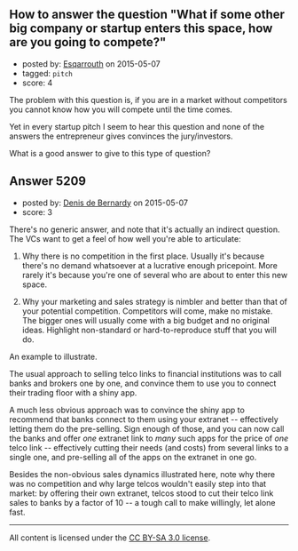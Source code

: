 ## How to answer the question "What if some other big company or startup enters this space, how are you going to compete?"

- posted by: [Esqarrouth](https://stackexchange.com/users/3055586/esqarrouth) on 2015-05-07
- tagged: `pitch`
- score: 4

<p>The problem with this question is, if you are in a market without competitors you cannot know how you will compete until the time comes. </p>

<p>Yet in every startup pitch I seem to hear this question and none of the answers the entrepreneur gives convinces the jury/investors.</p>

<p>What is a good answer to give to this type of question?</p>



## Answer 5209

- posted by: [Denis de Bernardy](https://stackexchange.com/users/182468/denis-de-bernardy) on 2015-05-07
- score: 3

<p>There's no generic answer, and note that it's actually an indirect question. The VCs want to get a feel of how well you're able to articulate:</p>

<ol>
<li><p>Why there is no competition in the first place. Usually it's because there's no demand whatsoever at a lucrative enough pricepoint. More rarely it's because you're one of several who are about to enter this new space.</p></li>
<li><p>Why your marketing and sales strategy is nimbler and better than that of your potential competition. Competitors will come, make no mistake. The bigger ones will usually come with a big budget and no original ideas. Highlight non-standard or hard-to-reproduce stuff that you will do.</p></li>
</ol>

<p>An example to illustrate.</p>

<p>The usual approach to selling telco links to financial institutions was to call banks and brokers one by one, and convince them to use you to connect their trading floor with a shiny app.</p>

<p>A much less obvious approach was to convince the shiny app to recommend that banks connect to them using your extranet -- effectively letting them do the pre-selling. Sign enough of those, and you can now call the banks and offer <em>one</em> extranet link to <em>many</em> such apps for the price of <em>one</em> telco link -- effectively cutting their needs (and costs) from several links to a single one, and pre-selling all of the apps on the extranet in one go.</p>

<p>Besides the non-obvious sales dynamics illustrated here, note why there was no competition and why large telcos wouldn't easily step into that market: by offering their own extranet, telcos stood to cut their telco link sales to banks by a factor of 10 -- a tough call to make willingly, let alone fast.</p>




---

All content is licensed under the [CC BY-SA 3.0 license](https://creativecommons.org/licenses/by-sa/3.0/).
